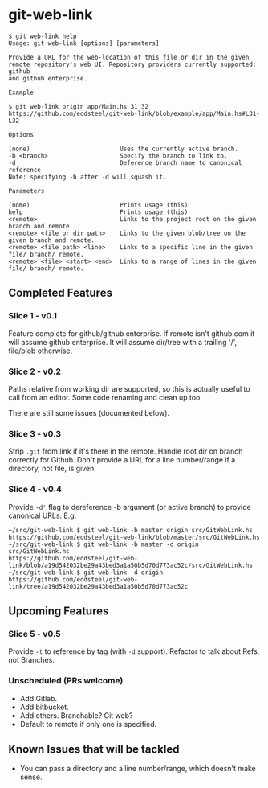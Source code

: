 # git-web-link

``` shell
$ git web-link help
Usage: git web-link [options] [parameters]

Provide a URL for the web-location of this file or dir in the given
remote repository's web UI. Repository providers currently supported: github
and github enterprise.

Example

$ git web-link origin app/Main.hs 31 32
https://github.com/eddsteel/git-web-link/blob/example/app/Main.hs#L31-L32

Options

(none)                         Uses the currently active branch.
-b <branch>                    Specify the branch to link to.
-d                             Deference branch name to canonical reference
Note: specifying -b after -d will squash it.

Parameters

(nome)                         Prints usage (this)
help                           Prints usage (this)
<remote>                       Links to the project root on the given branch and remote.
<remote> <file or dir path>    Links to the given blob/tree on the given branch and remote.
<remote> <file path> <line>    Links to a specific line in the given file/ branch/ remote.
<remote> <file> <start> <end>  Links to a range of lines in the given file/ branch/ remote.
```

## Completed Features

### Slice 1 - v0.1

Feature complete for github/github enterprise. If remote isn't
github.com it will assume github enterprise. It will assume dir/tree
with a trailing '/', file/blob otherwise.

### Slice 2 - v0.2

Paths relative from working dir are supported, so this is actually
useful to call from an editor. Some code renaming and clean up too.

There are still some issues (documented below).

### Slice 3 - v0.3

Strip `.git` from link if it's there in the remote.
Handle root dir on branch correctly for Github.
Don't provide a URL for a line number/range if a directory, not file, is given.

### Slice 4 - v0.4

Provide `-d'` flag to dereference -b argument (or active branch) to provide canonical URLs. E.g.

```
~/src/git-web-link $ git web-link -b master origin src/GitWebLink.hs
https://github.com/eddsteel/git-web-link/blob/master/src/GitWebLink.hs
~/src/git-web-link $ git web-link -b master -d origin src/GitWebLink.hs
https://github.com/eddsteel/git-web-link/blob/a19d542032be29a43bed3a1a50b5d70d773ac52c/src/GitWebLink.hs
~/src/git-web-link $ git web-link -d origin
https://github.com/eddsteel/git-web-link/tree/a19d542032be29a43bed3a1a50b5d70d773ac52c
```

## Upcoming Features

### Slice 5 - v0.5

Provide `-t` to reference by tag (with `-d` support). Refactor to talk about Refs, not Branches.

### Unscheduled (PRs welcome)

- Add Gitlab.
- Add bitbucket.
- Add others. Branchable? Git web?
- Default to remote if only one is specified.

## Known Issues that will be tackled

- You can pass a directory and a line number/range, which doesn't make sense.
